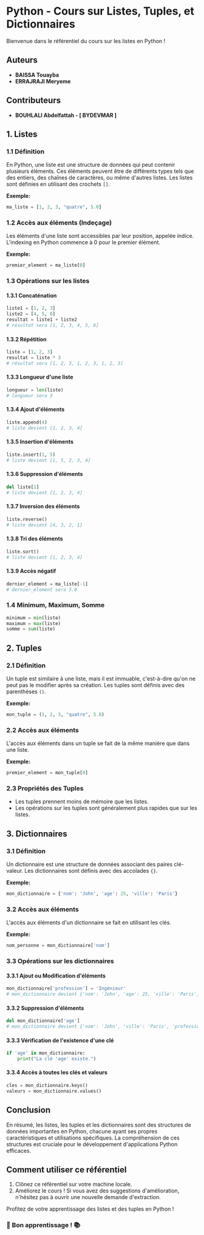 # Python - Cours sur Listes, Tuples, et Dictionnaires

Bienvenue dans le référentiel du cours sur les listes en Python !

## Auteurs

- **BAISSA Touayba**
- **ERRAJRAJI Meryeme**

## Contributeurs

- **BOUHLALI  Abdelfattah - [ BYDEVMAR ]**

## 1. Listes

### 1.1 Définition

En Python, une liste est une structure de données qui peut contenir plusieurs éléments. Ces éléments peuvent être de différents types tels que des entiers, des chaînes de caractères, ou même d'autres listes. Les listes sont définies en utilisant des crochets `[]`.

**Exemple:**
```python
ma_liste = [1, 2, 3, "quatre", 5.0]
```

### 1.2 Accès aux éléments (Indeçage)

Les éléments d'une liste sont accessibles par leur position, appelée indice. L'indexing en Python commence à 0 pour le premier élément.

**Exemple:**
```python
premier_element = ma_liste[0]
```

### 1.3 Opérations sur les listes

#### 1.3.1 Concaténation
```python
liste1 = [1, 2, 3]
liste2 = [4, 5, 6]
resultat = liste1 + liste2
# résultat sera [1, 2, 3, 4, 5, 6]
```

#### 1.3.2 Répétition
```python
liste = [1, 2, 3]
resultat = liste * 3
# résultat sera [1, 2, 3, 1, 2, 3, 1, 2, 3]
```

#### 1.3.3 Longueur d'une liste
```python
longueur = len(liste)
# longueur sera 3
```

#### 1.3.4 Ajout d'éléments
```python
liste.append(4)
# liste devient [1, 2, 3, 4]
```

#### 1.3.5 Insertion d'éléments
```python
liste.insert(1, 5)
# liste devient [1, 5, 2, 3, 4]
```

#### 1.3.6 Suppression d'éléments
```python
del liste[1]
# liste devient [1, 2, 3, 4]
```

#### 1.3.7 Inversion des éléments
```python
liste.reverse()
# liste devient [4, 3, 2, 1]
```

#### 1.3.8 Tri des éléments
```python
liste.sort()
# liste devient [1, 2, 3, 4]
```

#### 1.3.9 Accès négatif
```python
dernier_element = ma_liste[-1]
# dernier_element sera 5.0
```

### 1.4 Minimum, Maximum, Somme
```python
minimum = min(liste)
maximum = max(liste)
somme = sum(liste)
```

## 2. Tuples

### 2.1 Définition

Un tuple est similaire à une liste, mais il est immuable, c'est-à-dire qu'on ne peut pas le modifier après sa création. Les tuples sont définis avec des parenthèses `()`.

**Exemple:**
```python
mon_tuple = (1, 2, 3, "quatre", 5.0)
```

### 2.2 Accès aux éléments

L'accès aux éléments dans un tuple se fait de la même manière que dans une liste.

**Exemple:**
```python
premier_element = mon_tuple[0]
```

### 2.3 Propriétés des Tuples

- Les tuples prennent moins de mémoire que les listes.
- Les opérations sur les tuples sont généralement plus rapides que sur les listes.

## 3. Dictionnaires

### 3.1 Définition

Un dictionnaire est une structure de données associant des paires clé-valeur. Les dictionnaires sont définis avec des accolades `{}`.

**Exemple:**
```python
mon_dictionnaire = {'nom': 'John', 'age': 25, 'ville': 'Paris'}
```

### 3.2 Accès aux éléments

L'accès aux éléments d'un dictionnaire se fait en utilisant les clés.

**Exemple:**
```python
nom_personne = mon_dictionnaire['nom']
```

### 3.3 Opérations sur les dictionnaires

#### 3.3.1 Ajout ou Modification d'éléments
```python
mon_dictionnaire['profession'] = 'Ingénieur'
# mon_dictionnaire devient {'nom': 'John', 'age': 25, 'ville': 'Paris', 'profession': 'Ingénieur'}
```

#### 3.3.2 Suppression d'éléments
```python
del mon_dictionnaire['age']
# mon_dictionnaire devient {'nom': 'John', 'ville': 'Paris', 'profession': 'Ingénieur'}
```

#### 3.3.3 Vérification de l'existence d'une clé
```python
if 'age' in mon_dictionnaire:
    print("La clé 'age' existe.")
```

#### 3.3.4 Accès à toutes les clés et valeurs
```python
cles = mon_dictionnaire.keys()
valeurs = mon_dictionnaire.values()
```

## Conclusion

En résumé, les listes, les tuples et les dictionnaires sont des structures de données importantes en Python, chacune ayant ses propres caractéristiques et utilisations spécifiques. La compréhension de ces structures est cruciale pour le développement d'applications Python efficaces.

## Comment utiliser ce référentiel

1. Clônez ce référentiel sur votre machine locale.
2. Améliorez le cours ! Si vous avez des suggestions d'amélioration, n'hésitez pas à ouvrir une nouvelle demande d'extraction.

Profitez de votre apprentissage des listes et des tuples en Python !


### 🚀 Bon apprentissage ! 📚